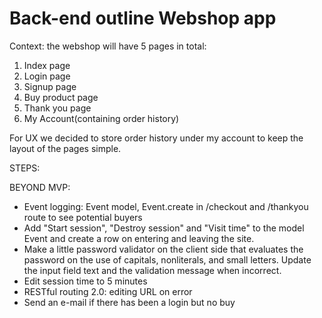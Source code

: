 # Back-end outline Webshop app

Context: the webshop will have 5 pages in total:
1. Index page
2. Login page
3. Signup page
4. Buy product page
5. Thank you page
5. My Account(containing order history)

For UX we decided to store order history under my account to keep the layout of the pages simple.

STEPS:

<!-- 1. Dependencies: express, body-parser, express-session, pg, sequelize, connect-session-sequelize, bcrypt -->
<!-- 2. App.set: pug -->
<!-- 3. App.use: express static, bodyparser.urlencoded, session(new SequelizeStore) -->
<!-- 4. Database: db, "webshop_app", timestamps: true. db.sync({force:false}) -->
<!-- 5. Models: Account(first, last, e-mail, address, city, country, ZIP, password), Order(product, amount), Event(event) -->
<!-- 6. Model relations: Account.hasMany(Order), Order.belongsTo( Account ), Account.hasMany( Event ), Event.belongsTo( Account ), Order.hasOne ( Event ). Event.belongsTo( Order ) -->
<!-- 7. GET routes: /, /login, /signup, /checkout/:id, /thankyou/:id, /account/:id -->
<!-- 8. POST routes: /login, /signup, /pay(in PayPal button), /accountupdate, /logout -->
<!-- 9. Sessions: * Evaluate: /, /login, /signup, /checkout, /thankyou /account, * Create: /login, *Destroy: /logout -->
<!-- 10. DB CRUD: Account.findOne @ GET /login /signup /checkout /thankyou /account, POST /buy, Order.findAll @ GET /account /thankyou -->
<!-- 11. Validation: input fields(not empty and minimum length password), availability e-mail -->
<!-- 12. Encryption: bcrypt.hash @ POST /signup, bcrypt.compare @ GET /login  -->

BEYOND MVP:
* Event logging: Event model, Event.create in /checkout and /thankyou route to see potential buyers
* Add "Start session", "Destroy session" and "Visit time" to the model Event and create a row on entering and leaving the site.
* Make a little password validator on the client side that evaluates the password on the use of capitals, nonliterals, and small letters. Update the input field text and the validation message when incorrect.
* Edit session time to 5 minutes
* RESTful routing 2.0: editing URL on error
* Send an e-mail if there has been a login but no buy

